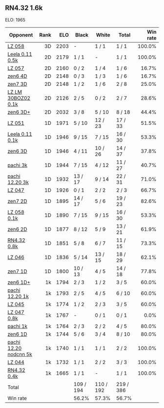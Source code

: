 ## RN4.32 1.6k ##

ELO: 1965

Opponent | Rank | ELO | Black | White | Total | Win rate
---------|-----:|----:|-------|-------|-------|-------:
[LZ 058](LZ%20058.md) | 3D | 2203 | - | 1 / 1 | 1 / 1 | 100.0%
[Leela 0.11 0.5k](Leela%200.11%200.5k.md) | 2D | 2179 | 1 / 1 | - | 1 / 1 | 100.0%
[LZ 057](LZ%20057.md) | 2D | 2160 | 0 / 2 | 1 / 4 | 1 / 6 | 16.7%
[zen6 4D](zen6%204D.md) | 2D | 2148 | 0 / 3 | 1 / 3 | 1 / 6 | 16.7%
[zen7 3D](zen7%203D.md) | 2D | 2148 | 1 / 2 | 1 / 6 | 2 / 8 | 25.0%
[LZ LM 30BOZ02 0.1k](LZ%20LM%2030BOZ02%200.1k.md) | 2D | 2126 | 2 / 5 | 0 / 2 | 2 / 7 | 28.6%
[zen6 3D+](zen6%203D+.md) | 2D | 2032 | 3 / 8 | 5 / 10 | 8 / 18 | 44.4%
[LZ 051](LZ%20051.md) | 1D | 1971 | 5 / 10 | 12 / 23 | 17 / 33 | 51.5%
[Leela 0.11 0.1k](Leela%200.11%200.1k.md) | 1D | 1946 | 9 / 15 | 7 / 15 | 16 / 30 | 53.3%
[zen6 3D](zen6%203D.md) | 1D | 1946 | 4 / 11 | 10 / 26 | 14 / 37 | 37.8%
[pachi 3k](pachi%203k.md) | 1D | 1944 | 7 / 15 | 4 / 12 | 11 / 27 | 40.7%
[pachi 12.20 3k](pachi%2012.20%203k.md) | 1D | 1932 | 13 / 17 | 9 / 14 | 22 / 31 | 71.0%
[LZ 047](LZ%20047.md) | 1D | 1926 | 0 / 1 | 2 / 2 | 2 / 3 | 66.7%
[zen7 2D](zen7%202D.md) | 1D | 1895 | 14 / 17 | 5 / 6 | 19 / 23 | 82.6%
[LZ 058 0.1k](LZ%20058%200.1k.md) | 1D | 1890 | 7 / 15 | 9 / 15 | 16 / 30 | 53.3%
[zen6 2D](zen6%202D.md) | 1D | 1877 | 8 / 12 | 5 / 9 | 13 / 21 | 61.9%
[RN4.32 0.8k](RN4.32%200.8k.md) | 1D | 1851 | 5 / 8 | 6 / 7 | 11 / 15 | 73.3%
[LZ 046](LZ%20046.md) | 1D | 1836 | 5 / 14 | 13 / 15 | 18 / 29 | 62.1%
[zen7 1D](zen7%201D.md) | 1D | 1800 | 10 / 13 | 4 / 5 | 14 / 18 | 77.8%
[zen6 1D+](zen6%201D+.md) | 1k | 1794 | 2 / 3 | 1 / 2 | 3 / 5 | 60.0%
[pachi 12.20 1k](pachi%2012.20%201k.md) | 1k | 1793 | 2 / 5 | 4 / 5 | 6 / 10 | 60.0%
[LZ 045](LZ%20045.md) | 1k | 1774 | 1 / 2 | 2 / 3 | 3 / 5 | 60.0%
[LZ 047 0.8k](LZ%20047%200.8k.md) | 1k | 1767 | - | 0 / 1 | 0 / 1 | 0.0%
[pachi 1k](pachi%201k.md) | 1k | 1764 | 2 / 3 | 2 / 2 | 4 / 5 | 80.0%
[zen6 1D](zen6%201D.md) | 1k | 1744 | 5 / 6 | 3 / 4 | 8 / 10 | 80.0%
[pachi 12.20 nodcnn 5k](pachi%2012.20%20nodcnn%205k.md) | 1k | 1740 | 1 / 1 | 1 / 1 | 2 / 2 | 100.0%
[LZ 044](LZ%20044.md) | 1k | 1732 | 1 / 1 | 2 / 2 | 3 / 3 | 100.0%
[RN4.32 0.4k](RN4.32%200.4k.md) | 1k | 1665 | 1 / 1 | - | 1 / 1 | 100.0%
Total | | | 109 / 194 | 110 / 192 | 219 / 386 | 
Win rate| | | 56.2% | 57.3% | 56.7% | 
